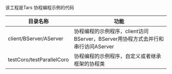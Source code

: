 该工程是Tars 协程编程示例的代码


目录名称 |功能
-----------------|----------------
client/BServer/AServer   |   协程编程的示例程序，client访问BServer，BServer用协程方式去并行和串行访问AServer
testCoro/testParallelCoro   |  协程编程的示例程序，自定义或者继承框架的协程类
